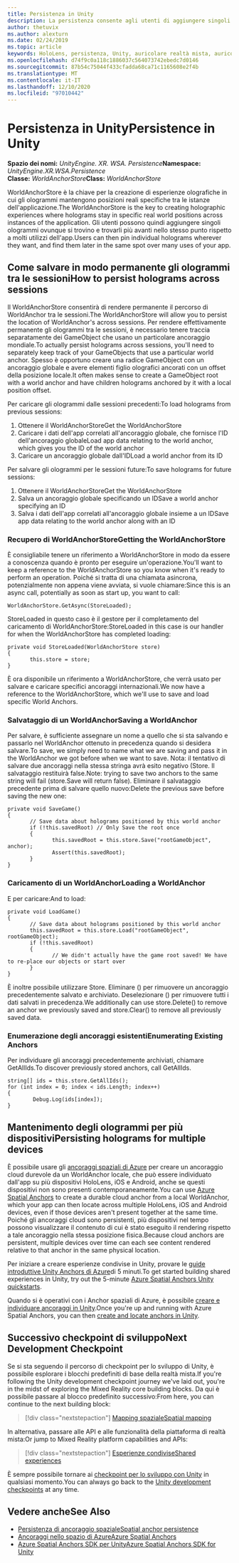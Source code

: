 ```yaml
---
title: Persistenza in Unity
description: La persistenza consente agli utenti di aggiungere singoli ologrammi ovunque si trovino e quindi di trovarli in un secondo momento rispetto a molti utilizzi dell'app.
author: thetuvix
ms.author: alexturn
ms.date: 02/24/2019
ms.topic: article
keywords: HoloLens, persistenza, Unity, auricolare realtà mista, auricolare di realtà mista di Windows, auricolare della realtà virtuale
ms.openlocfilehash: d74f9c0a118c1886037c564073742ebedc7d0146
ms.sourcegitcommit: 87b54c75044f433cfadda68ca71c1165608e2f4b
ms.translationtype: MT
ms.contentlocale: it-IT
ms.lasthandoff: 12/10/2020
ms.locfileid: "97010442"
---
```

# <a name="persistence-in-unity"></a><span data-ttu-id="f597d-104">Persistenza in Unity</span><span class="sxs-lookup"><span data-stu-id="f597d-104">Persistence in Unity</span></span>

<span data-ttu-id="f597d-105">**Spazio dei nomi:** *UnityEngine. XR. WSA. Persistence*</span><span class="sxs-lookup"><span data-stu-id="f597d-105">**Namespace:** *UnityEngine.XR.WSA.Persistence*</span></span><br>
<span data-ttu-id="f597d-106">**Classe:** *WorldAnchorStore*</span><span class="sxs-lookup"><span data-stu-id="f597d-106">**Class:** *WorldAnchorStore*</span></span>

<span data-ttu-id="f597d-107">WorldAnchorStore è la chiave per la creazione di esperienze olografiche in cui gli ologrammi mantengono posizioni reali specifiche tra le istanze dell'applicazione.</span><span class="sxs-lookup"><span data-stu-id="f597d-107">The WorldAnchorStore is the key to creating holographic experiences where holograms stay in specific real world positions across instances of the application.</span></span> <span data-ttu-id="f597d-108">Gli utenti possono quindi aggiungere singoli ologrammi ovunque si trovino e trovarli più avanti nello stesso punto rispetto a molti utilizzi dell'app.</span><span class="sxs-lookup"><span data-stu-id="f597d-108">Users can then pin individual holograms wherever they want, and find them later in the same spot over many uses of your app.</span></span>

## <a name="how-to-persist-holograms-across-sessions"></a><span data-ttu-id="f597d-109">Come salvare in modo permanente gli ologrammi tra le sessioni</span><span class="sxs-lookup"><span data-stu-id="f597d-109">How to persist holograms across sessions</span></span>

<span data-ttu-id="f597d-110">Il WorldAnchorStore consentirà di rendere permanente il percorso di WorldAnchor tra le sessioni.</span><span class="sxs-lookup"><span data-stu-id="f597d-110">The WorldAnchorStore will allow you to persist the location of WorldAnchor's across sessions.</span></span> <span data-ttu-id="f597d-111">Per rendere effettivamente permanente gli ologrammi tra le sessioni, è necessario tenere traccia separatamente dei GameObject che usano un particolare ancoraggio mondiale.</span><span class="sxs-lookup"><span data-stu-id="f597d-111">To actually persist holograms across sessions, you'll need to separately keep track of your GameObjects that use a particular world anchor.</span></span> <span data-ttu-id="f597d-112">Spesso è opportuno creare una radice GameObject con un ancoraggio globale e avere elementi figlio olografici ancorati con un offset della posizione locale.</span><span class="sxs-lookup"><span data-stu-id="f597d-112">It often makes sense to create a GameObject root with a world anchor and have children holograms anchored by it with a local position offset.</span></span>

<span data-ttu-id="f597d-113">Per caricare gli ologrammi dalle sessioni precedenti:</span><span class="sxs-lookup"><span data-stu-id="f597d-113">To load holograms from previous sessions:</span></span>
1. <span data-ttu-id="f597d-114">Ottenere il WorldAnchorStore</span><span class="sxs-lookup"><span data-stu-id="f597d-114">Get the WorldAnchorStore</span></span>
2. <span data-ttu-id="f597d-115">Caricare i dati dell'app correlati all'ancoraggio globale, che fornisce l'ID dell'ancoraggio globale</span><span class="sxs-lookup"><span data-stu-id="f597d-115">Load app data relating to the world anchor, which gives you the ID of the world anchor</span></span>
3. <span data-ttu-id="f597d-116">Caricare un ancoraggio globale dall'ID</span><span class="sxs-lookup"><span data-stu-id="f597d-116">Load a world anchor from its ID</span></span>

<span data-ttu-id="f597d-117">Per salvare gli ologrammi per le sessioni future:</span><span class="sxs-lookup"><span data-stu-id="f597d-117">To save holograms for future sessions:</span></span>
1. <span data-ttu-id="f597d-118">Ottenere il WorldAnchorStore</span><span class="sxs-lookup"><span data-stu-id="f597d-118">Get the WorldAnchorStore</span></span>
2. <span data-ttu-id="f597d-119">Salva un ancoraggio globale specificando un ID</span><span class="sxs-lookup"><span data-stu-id="f597d-119">Save a world anchor specifying an ID</span></span>
3. <span data-ttu-id="f597d-120">Salva i dati dell'app correlati all'ancoraggio globale insieme a un ID</span><span class="sxs-lookup"><span data-stu-id="f597d-120">Save app data relating to the world anchor along with an ID</span></span>

### <a name="getting-the-worldanchorstore"></a><span data-ttu-id="f597d-121">Recupero di WorldAnchorStore</span><span class="sxs-lookup"><span data-stu-id="f597d-121">Getting the WorldAnchorStore</span></span>

<span data-ttu-id="f597d-122">È consigliabile tenere un riferimento a WorldAnchorStore in modo da essere a conoscenza quando è pronto per eseguire un'operazione.</span><span class="sxs-lookup"><span data-stu-id="f597d-122">You'll want to keep a reference to the WorldAnchorStore so you know when it's ready to perform an operation.</span></span> <span data-ttu-id="f597d-123">Poiché si tratta di una chiamata asincrona, potenzialmente non appena viene avviata, si vuole chiamare:</span><span class="sxs-lookup"><span data-stu-id="f597d-123">Since this is an async call, potentially as soon as start up, you want to call:</span></span>

```
WorldAnchorStore.GetAsync(StoreLoaded);
```

<span data-ttu-id="f597d-124">StoreLoaded in questo caso è il gestore per il completamento del caricamento di WorldAnchorStore:</span><span class="sxs-lookup"><span data-stu-id="f597d-124">StoreLoaded in this case is our handler for when the WorldAnchorStore has completed loading:</span></span>

```
private void StoreLoaded(WorldAnchorStore store)
{
       this.store = store;
}
```

<span data-ttu-id="f597d-125">È ora disponibile un riferimento a WorldAnchorStore, che verrà usato per salvare e caricare specifici ancoraggi internazionali.</span><span class="sxs-lookup"><span data-stu-id="f597d-125">We now have a reference to the WorldAnchorStore, which we'll use to save and load specific World Anchors.</span></span>

### <a name="saving-a-worldanchor"></a><span data-ttu-id="f597d-126">Salvataggio di un WorldAnchor</span><span class="sxs-lookup"><span data-stu-id="f597d-126">Saving a WorldAnchor</span></span>

<span data-ttu-id="f597d-127">Per salvare, è sufficiente assegnare un nome a quello che si sta salvando e passarlo nel WorldAnchor ottenuto in precedenza quando si desidera salvare.</span><span class="sxs-lookup"><span data-stu-id="f597d-127">To save, we simply need to name what we are saving and pass it in the WorldAnchor we got before when we want to save.</span></span> <span data-ttu-id="f597d-128">Nota: il tentativo di salvare due ancoraggi nella stessa stringa avrà esito negativo (Store. Il salvataggio restituirà false.</span><span class="sxs-lookup"><span data-stu-id="f597d-128">Note: trying to save two anchors to the same string will fail (store.Save will return false).</span></span> <span data-ttu-id="f597d-129">Eliminare il salvataggio precedente prima di salvare quello nuovo:</span><span class="sxs-lookup"><span data-stu-id="f597d-129">Delete the previous save before saving the new one:</span></span>

```
private void SaveGame()
{
       // Save data about holograms positioned by this world anchor
       if (!this.savedRoot) // Only Save the root once
       {
              this.savedRoot = this.store.Save("rootGameObject", anchor);
              Assert(this.savedRoot);
       }
}
```

### <a name="loading-a-worldanchor"></a><span data-ttu-id="f597d-130">Caricamento di un WorldAnchor</span><span class="sxs-lookup"><span data-stu-id="f597d-130">Loading a WorldAnchor</span></span>

<span data-ttu-id="f597d-131">E per caricare:</span><span class="sxs-lookup"><span data-stu-id="f597d-131">And to load:</span></span>

```
private void LoadGame()
{
       // Save data about holograms positioned by this world anchor
       this.savedRoot = this.store.Load("rootGameObject", rootGameObject);
       if (!this.savedRoot)
       {
              // We didn't actually have the game root saved! We have to re-place our objects or start over
       }
}
```

<span data-ttu-id="f597d-132">È inoltre possibile utilizzare Store. Eliminare () per rimuovere un ancoraggio precedentemente salvato e archiviato. Deselezionare () per rimuovere tutti i dati salvati in precedenza.</span><span class="sxs-lookup"><span data-stu-id="f597d-132">We additionally can use store.Delete() to remove an anchor we previously saved and store.Clear() to remove all previously saved data.</span></span>

### <a name="enumerating-existing-anchors"></a><span data-ttu-id="f597d-133">Enumerazione degli ancoraggi esistenti</span><span class="sxs-lookup"><span data-stu-id="f597d-133">Enumerating Existing Anchors</span></span>

<span data-ttu-id="f597d-134">Per individuare gli ancoraggi precedentemente archiviati, chiamare GetAllIds.</span><span class="sxs-lookup"><span data-stu-id="f597d-134">To discover previously stored anchors, call GetAllIds.</span></span>

```
string[] ids = this.store.GetAllIds();
for (int index = 0; index < ids.Length; index++)
{
        Debug.Log(ids[index]);
}
```

## <a name="persisting-holograms-for-multiple-devices"></a><span data-ttu-id="f597d-135">Mantenimento degli ologrammi per più dispositivi</span><span class="sxs-lookup"><span data-stu-id="f597d-135">Persisting holograms for multiple devices</span></span>

<span data-ttu-id="f597d-136">È possibile usare gli <a href="https://docs.microsoft.com/azure/spatial-anchors/overview" target="_blank">ancoraggi spaziali di Azure</a> per creare un ancoraggio cloud durevole da un WorldAnchor locale, che può essere individuato dall'app su più dispositivi HoloLens, iOS e Android, anche se questi dispositivi non sono presenti contemporaneamente.</span><span class="sxs-lookup"><span data-stu-id="f597d-136">You can use <a href="https://docs.microsoft.com/azure/spatial-anchors/overview" target="_blank">Azure Spatial Anchors</a> to create a durable cloud anchor from a local WorldAnchor, which your app can then locate across multiple HoloLens, iOS and Android devices, even if those devices aren't present together at the same time.</span></span>  <span data-ttu-id="f597d-137">Poiché gli ancoraggi cloud sono persistenti, più dispositivi nel tempo possono visualizzare il contenuto di cui è stato eseguito il rendering rispetto a tale ancoraggio nella stessa posizione fisica.</span><span class="sxs-lookup"><span data-stu-id="f597d-137">Because cloud anchors are persistent, multiple devices over time can each see content rendered relative to that anchor in the same physical location.</span></span>

<span data-ttu-id="f597d-138">Per iniziare a creare esperienze condivise in Unity, provare le <a href="https://docs.microsoft.com/azure/spatial-anchors/unity-overview" target="_blank">guide introduttive Unity Anchors di Azure</a>di 5 minuti.</span><span class="sxs-lookup"><span data-stu-id="f597d-138">To get started building shared experiences in Unity, try out the 5-minute <a href="https://docs.microsoft.com/azure/spatial-anchors/unity-overview" target="_blank">Azure Spatial Anchors Unity quickstarts</a>.</span></span>

<span data-ttu-id="f597d-139">Quando si è operativi con i Anchor spaziali di Azure, è possibile <a href="https://docs.microsoft.com/azure/spatial-anchors/concepts/create-locate-anchors-unity" target="_blank">creare e individuare ancoraggi in Unity</a>.</span><span class="sxs-lookup"><span data-stu-id="f597d-139">Once you're up and running with Azure Spatial Anchors, you can then <a href="https://docs.microsoft.com/azure/spatial-anchors/concepts/create-locate-anchors-unity" target="_blank">create and locate anchors in Unity</a>.</span></span>

## <a name="next-development-checkpoint"></a><span data-ttu-id="f597d-140">Successivo checkpoint di sviluppo</span><span class="sxs-lookup"><span data-stu-id="f597d-140">Next Development Checkpoint</span></span>

<span data-ttu-id="f597d-141">Se si sta seguendo il percorso di checkpoint per lo sviluppo di Unity, è possibile esplorare i blocchi predefiniti di base della realtà mista.</span><span class="sxs-lookup"><span data-stu-id="f597d-141">If you're following the Unity development checkpoint journey we've laid out, you're in the midst of exploring the Mixed Reality core building blocks.</span></span> <span data-ttu-id="f597d-142">Da qui è possibile passare al blocco predefinito successivo:</span><span class="sxs-lookup"><span data-stu-id="f597d-142">From here, you can continue to the next building block:</span></span>

> [!div class="nextstepaction"]
> [<span data-ttu-id="f597d-143">Mapping spaziale</span><span class="sxs-lookup"><span data-stu-id="f597d-143">Spatial mapping</span></span>](spatial-mapping-in-unity.md)

<span data-ttu-id="f597d-144">In alternativa, passare alle API e alle funzionalità della piattaforma di realtà mista:</span><span class="sxs-lookup"><span data-stu-id="f597d-144">Or jump to Mixed Reality platform capabilities and APIs:</span></span>

> [!div class="nextstepaction"]
> [<span data-ttu-id="f597d-145">Esperienze condivise</span><span class="sxs-lookup"><span data-stu-id="f597d-145">Shared experiences</span></span>](shared-experiences-in-unity.md)

<span data-ttu-id="f597d-146">È sempre possibile tornare ai [checkpoint per lo sviluppo con Unity](unity-development-overview.md#2-core-building-blocks) in qualsiasi momento.</span><span class="sxs-lookup"><span data-stu-id="f597d-146">You can always go back to the [Unity development checkpoints](unity-development-overview.md#2-core-building-blocks) at any time.</span></span>

## <a name="see-also"></a><span data-ttu-id="f597d-147">Vedere anche</span><span class="sxs-lookup"><span data-stu-id="f597d-147">See Also</span></span>
* [<span data-ttu-id="f597d-148">Persistenza di ancoraggio spaziale</span><span class="sxs-lookup"><span data-stu-id="f597d-148">Spatial anchor persistence</span></span>](../../design/coordinate-systems.md#spatial-anchor-persistence)
* <span data-ttu-id="f597d-149"><a href="https://docs.microsoft.com/azure/spatial-anchors" target="_blank">Ancoraggi nello spazio di Azure</a></span><span class="sxs-lookup"><span data-stu-id="f597d-149"><a href="https://docs.microsoft.com/azure/spatial-anchors" target="_blank">Azure Spatial Anchors</a></span></span>
* <span data-ttu-id="f597d-150"><a href="https://docs.microsoft.com/dotnet/api/Microsoft.Azure.SpatialAnchors" target="_blank">Azure Spatial Anchors SDK per Unity</a></span><span class="sxs-lookup"><span data-stu-id="f597d-150"><a href="https://docs.microsoft.com/dotnet/api/Microsoft.Azure.SpatialAnchors" target="_blank">Azure Spatial Anchors SDK for Unity</a></span></span>

